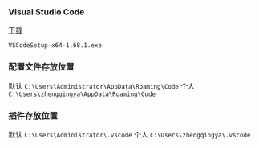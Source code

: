 ### Visual Studio Code

[下载](https://github.com/Microsoft/vscode)

`VSCodeSetup-x64-1.68.1.exe`

### 配置文件存放位置

默认 `C:\Users\Administrator\AppData\Roaming\Code`
个人 `C:\Users\zhengqingya\AppData\Roaming\Code`

### 插件存放位置

默认 `C:\Users\Administrator\.vscode`
个人 `C:\Users\zhengqingya\.vscode`